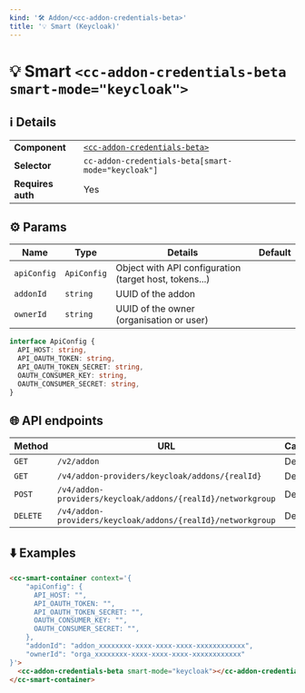 ```yaml
---
kind: '🛠 Addon/<cc-addon-credentials-beta>'
title: '💡 Smart (Keycloak)'
---
```

# 💡 Smart `<cc-addon-credentials-beta smart-mode="keycloak">`

## ℹ️ Details

<table>
<tr><td><strong>Component    </strong> <td><a href="🛠-addon-credentials-beta-cc-addon-credentials-beta--default-story"><code>&lt;cc-addon-credentials-beta&gt;</code></a>
<tr><td><strong>Selector     </strong> <td><code>cc-addon-credentials-beta[smart-mode="keycloak"]</code>
<tr><td><strong>Requires auth</strong> <td>Yes
</table>

## ⚙️ Params

| Name        | Type        | Details                                                | Default |
|-------------|-------------|--------------------------------------------------------|---------|
| `apiConfig` | `ApiConfig` | Object with API configuration (target host, tokens...) |         |
| `addonId`   | `string`    | UUID of the addon                                      |         |
| `ownerId`   | `string`    | UUID of the owner (organisation or user)               |         |

```ts
interface ApiConfig {
  API_HOST: string,
  API_OAUTH_TOKEN: string,
  API_OAUTH_TOKEN_SECRET: string,
  OAUTH_CONSUMER_KEY: string,
  OAUTH_CONSUMER_SECRET: string,
}
```

## 🌐 API endpoints

| Method   | URL                                                              | Cache?  |
|----------|------------------------------------------------------------------|---------|
| `GET`    | `/v2/addon`                                                      | Default |
| `GET`    | `/v4/addon-providers/keycloak/addons/{realId}`                   | Default |
| `POST`   | `/v4/addon-providers/keycloak/addons/{realId}/networkgroup`      | Default |
| `DELETE` | `/v4/addon-providers/keycloak/addons/{realId}/networkgroup`      | Default |

## ⬇️️ Examples

```html
<cc-smart-container context='{
    "apiConfig": {
      API_HOST: "",
      API_OAUTH_TOKEN: "",
      API_OAUTH_TOKEN_SECRET: "",
      OAUTH_CONSUMER_KEY: "",
      OAUTH_CONSUMER_SECRET: "",
    },
    "addonId": "addon_xxxxxxxx-xxxx-xxxx-xxxx-xxxxxxxxxxxx",
    "ownerId": "orga_xxxxxxxx-xxxx-xxxx-xxxx-xxxxxxxxxxxx"
}'>
  <cc-addon-credentials-beta smart-mode="keycloak"></cc-addon-credentials-beta>
</cc-smart-container>
```
